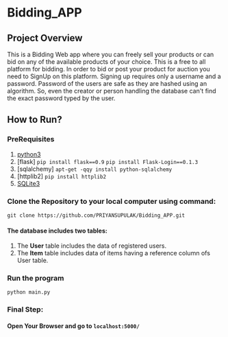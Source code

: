 # Bidding_APP

## Project Overview
This is a Bidding Web app where you can freely sell your products or can bid on any of the available products of your choice.
This is a free to all platform for bidding.
In order to bid or post your product for auction you need to SignUp on this platform.
Signing up requires only a username and a password.
Password of the users are safe as they are hashed using an algorithm. So, even the creator or person handling the database can't find the exact password typed by the user.


## How to Run?
### PreRequisites
1. [python3](https://www.python.org/downloads/)
2. [flask] `pip install flask==0.9` `pip install Flask-Login==0.1.3`
3. [sqlalchemy] `apt-get -qqy install python-sqlalchemy`
4. [httplib2]  `pip install httplib2`
5. [SQLite3](https://linuxhint.com/install-sqlite-ubuntu-linux-mint/)    

### Clone the Repository to your local computer using command:
`git clone https://github.com/PRIYANSUPULAK/Bidding_APP.git`

#### The database includes two tables:
1. The **User** table includes the data of registered users.
2. The **Item** table includes  data of items having a reference column ofs User table.

### Run the program
`python main.py`

### Final Step:
#### Open Your Browser and go to `localhost:5000/`
